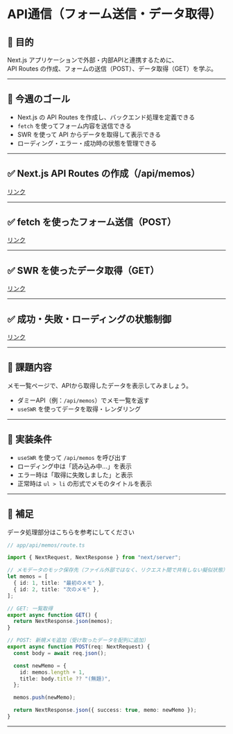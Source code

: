 # API通信（フォーム送信・データ取得）

## 🎯 目的

Next.js アプリケーションで外部・内部APIと連携するために、  
API Routes の作成、フォームの送信（POST）、データ取得（GET）を学ぶ。

---

## 🎯 今週のゴール

- Next.js の API Routes を作成し、バックエンド処理を定義できる
- `fetch` を使ってフォーム内容を送信できる
- SWR を使って API からデータを取得して表示できる
- ローディング・エラー・成功時の状態を管理できる

---

## ✅ Next.js API Routes の作成（/api/memos）

[リンク](Next.js%20API%20Routes%20の作成.md)  

---

## ✅ fetch を使ったフォーム送信（POST）

[リンク](fetch%20を使ったフォーム送信（POST）.md)  

---

## ✅ SWR を使ったデータ取得（GET）

[リンク](SWR%20を使ったデータ取得（GET）.md)  

---

## ✅ 成功・失敗・ローディングの状態制御

[リンク](ローディング・エラー・成功時の状態制御.md)  

---

## 🔹 課題内容

メモ一覧ページで、APIから取得したデータを表示してみましょう。

- ダミーAPI（例：`/api/memos`）でメモ一覧を返す
- `useSWR` を使ってデータを取得・レンダリング

---

## 🔹 実装条件

- `useSWR` を使って `/api/memos` を呼び出す
- ローディング中は「読み込み中...」を表示
- エラー時は「取得に失敗しました」と表示
- 正常時は `ul > li` の形式でメモのタイトルを表示

---

## 🔸 補足

データ処理部分はこちらを参考にしてください
``` typescript
// app/api/memos/route.ts

import { NextRequest, NextResponse } from "next/server";

// メモデータのモック保存先（ファイル外部ではなく、リクエスト間で共有しない擬似状態）
let memos = [
  { id: 1, title: "最初のメモ" },
  { id: 2, title: "次のメモ" },
];

// GET: 一覧取得
export async function GET() {
  return NextResponse.json(memos);
}

// POST: 新規メモ追加（受け取ったデータを配列に追加）
export async function POST(req: NextRequest) {
  const body = await req.json();

  const newMemo = {
    id: memos.length + 1,
    title: body.title ?? "(無題)",
  };

  memos.push(newMemo);

  return NextResponse.json({ success: true, memo: newMemo });
}
```

---